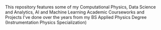 This repository features some of my Computational Physics, Data Science and Analytics, 
AI and Machine Learning Academic Courseworks and Projects I've done over the years
from my BS Applied Physics Degree (Instrumentation Physics Specialization)
